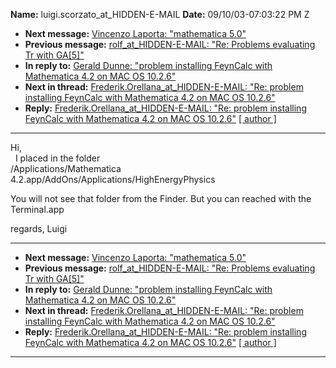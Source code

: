 **Name:** luigi.scorzato_at_HIDDEN-E-MAIL
**Date:** 09/10/03-07:03:22 PM Z

  - **Next message:** [Vincenzo Laporta: "mathematica 5.0"](0005.html)
  - **Previous message:** [rolf_at_HIDDEN-E-MAIL: "Re: Problems evaluating Tr
    with GA[5]"](0003.html)
  - **In reply to:** [Gerald Dunne: "problem installing FeynCalc with
    Mathematica 4.2 on MAC OS 10.2.6"](0154.html)
  - **Next in thread:** [Frederik.Orellana_at_HIDDEN-E-MAIL: "Re: problem
    installing FeynCalc with Mathematica 4.2 on MAC OS
    10.2.6"](0237.html)
  - **Reply:** [Frederik.Orellana_at_HIDDEN-E-MAIL: "Re: problem installing
    FeynCalc with Mathematica 4.2 on MAC OS 10.2.6"](0237.html)
    [[ author ]](author.html#4)

-----

Hi,  
  I placed in the folder  
/Applications/Mathematica
4.2.app/AddOns/Applications/HighEnergyPhysics  

You will not see that folder from the Finder. But you can reached with
the Terminal.app  

regards, Luigi  

-----

  - **Next message:** [Vincenzo Laporta: "mathematica 5.0"](0005.html)
  - **Previous message:** [rolf_at_HIDDEN-E-MAIL: "Re: Problems evaluating Tr
    with GA[5]"](0003.html)
  - **In reply to:** [Gerald Dunne: "problem installing FeynCalc with
    Mathematica 4.2 on MAC OS 10.2.6"](0154.html)
  - **Next in thread:** [Frederik.Orellana_at_HIDDEN-E-MAIL: "Re: problem
    installing FeynCalc with Mathematica 4.2 on MAC OS
    10.2.6"](0237.html)
  - **Reply:** [Frederik.Orellana_at_HIDDEN-E-MAIL: "Re: problem installing
    FeynCalc with Mathematica 4.2 on MAC OS 10.2.6"](0237.html)
    [[ author ]](author.html#4)

-----

